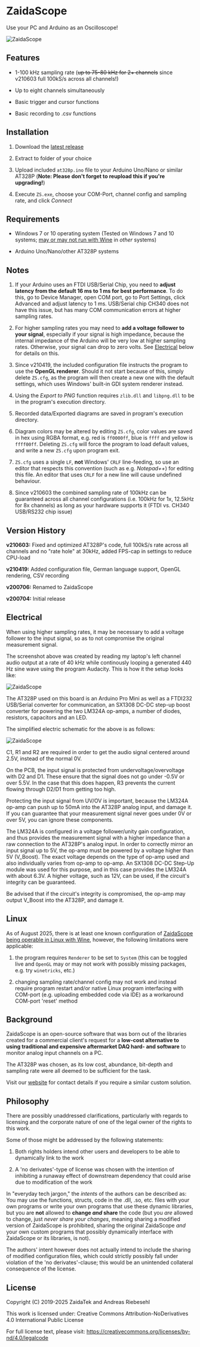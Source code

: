 # ZaidaScope



Use your PC and Arduino as an Oscilloscope!



![ZaidaScope](https://github.com/ZaidaTek/ZaidaScope/blob/master/doc/scope/cover.png "")



## Features

+ 1-100 kHz sampling rate (~~up to 75-80 kHz for 2+ channels~~ since v210603 full 100kS/s across all channels!)

+ Up to eight channels simultaneously

+ Basic trigger and cursor functions

+ Basic recording to .csv functions



## Installation

1) Download the [latest release](https://github.com/ZaidaTek/ZaiDAQ/releases/tag/zaidascope-latest)

2) Extract to folder of your choice

3) Upload included `at328p.ino` file to your Arduino Uno/Nano or similar AT328P (**Note: Please don't forget to reupload this if you're upgrading!**)

4) Execute `ZS.exe`, choose your COM-Port, channel config and sampling rate, and click *Connect*



## Requirements

+ Windows 7 or 10 operating system (Tested on Windows 7 and 10 systems; [may or may not run with Wine](#Linux) in *other* systems)

+ Arduino Uno/Nano/other AT328P systems



## Notes

1) If your Arduino uses an FTDI USB/Serial Chip, you need to **adjust latency from the default 16 ms to 1 ms for best performance**. To do this, go to Device Manager, open COM port, go to Port Settings, click Advanced and adjust latency to 1 ms. USB/Serial chip CH340 does not have this issue, but has many COM communication errors at higher sampling rates.

2) For higher sampling rates you may need to **add a voltage follower to your signal**, especially if your signal is high impedance, because the internal impedance of the Arduino will be very low at higher sampling rates. Otherwise, your signal can drop to zero volts. See [Electrical](#electrical) below for details on this.

3) Since v210419, the included configuration file instructs the program to use the **OpenGL renderer**. Should it not start because of this, simply delete `ZS.cfg`, as the program will then create a new one with the default settings, which uses Windows' built-in GDI system renderer instead.

4) Using the *Export to PNG* function requires `zlib.dll` and `libpng.dll` to be in the program's execution directory.

5) Recorded data/Exported diagrams are saved in program's execution directory.

6) Diagram colors may be altered by editing `ZS.cfg`, color values are saved in hex using RGBA format, e.g. red is `ff0000ff`, blue is `ffff` and yellow is `ffff00ff`. Deleting `ZS.cfg` will force the program to load default values, and write a new `ZS.cfg` upon program exit.

7) `ZS.cfg` uses a single `LF`, **not** Windows' `CRLF` line-feeding, so use an editor that respects this convention (such as e.g. *Notepad++*) for editing this file. An editor that uses `CRLF` for a new line will cause undefined behaviour.

8) Since v210603 the combined sampling rate of 100kHz can be guaranteed across all channel configurations (i.e. 100kHz for 1x, 12.5kHz for 8x channels) as long as your hardware supports it (FTDI vs. CH340 USB/RS232 chip issue)



## Version History

**v210603:** Fixed and optimized AT328P's code, full 100kS/s rate across all channels and no "rate hole" at 30kHz, added FPS-cap in settings to reduce CPU-load

**v210419:** Added configuration file, German language support, OpenGL rendering, CSV recording

**v200706:** Renamed to ZaidaScope

**v200704:** Initial release



## Electrical

When using higher sampling rates, it may be necessary to add a voltage follower to the input signal, so as to not compromise the original measurement signal.

The screenshot above was created by reading my laptop's left channel audio output at a rate of 40 kHz while continously looping a generated 440 Hz sine wave using the program Audacity. This is how it the setup looks like:

![ZaidaScope](https://github.com/ZaidaTek/ZaidaScope/blob/master/doc/scope/setup-photo.jpg "")

The AT328P used on this board is an Arduino Pro Mini as well as a FTDI232 USB/Serial converter for communication, an SX1308 DC-DC step-up boost converter for powering the two LM324A op-amps, a number of diodes, resistors, capacitors and an LED.

The simplified electric schematic for the above is as follows:

![ZaidaScope](https://github.com/ZaidaTek/ZaidaScope/blob/master/doc/scope/setup-schematic.png "")

C1, R1 and R2 are required in order to get the audio signal centered around 2.5V, instead of the normal 0V.

On the PCB, the input signal is protected from undervoltage/overvoltage with D2 and D1. These ensure that the signal does not go under -0.5V or over 5.5V. In the case that this does happen, R3 prevents the current flowing through D2/D1 from getting too high.

Protecting the input signal from UV/OV is important, because the LM324A op-amp can push up to 50mA into the AT328P analog input, and damage it. If you can guarantee that your measurement signal never goes under 0V or over 5V, you can ignore these components.

The LM324A is configured in a voltage follower/unity gain configuration, and thus provides the measurement signal with a higher impedance than a raw connection to the AT328P's analog input. In order to correctly mirror an input signal up to 5V, the op-amp must be powered by a voltage higher than 5V (V_Boost). The exact voltage depends on the type of op-amp used and also individually varies from op-amp to op-amp. An SX1308 DC-DC Step-Up module was used for this purpose, and in this case provides the LM324A with about 6.3V. A higher voltage, such as 12V, can be used, if the circuit's integrity can be guaranteed.

Be advised that if the circuit's integrity is compromised, the op-amp may output V_Boost into the AT328P, and damage it.



## Linux

As of August 2025, there is at least one known configuration of [ZaidaScope being operable in Linux with Wine](https://github.com/ZaidaTek/ZaidaScope/blob/master/doc/scope/setup-linux.png), however, the following limitations were applicable:

1) the program requires `Renderer` to be set to `System` (this can be toggled live and `OpenGL` may or may not work with possibly missing packages, e.g. try `winetricks`, etc.)

2) changing sampling rate/channel config may not work and instead require program restart and/or native Linux program interfacing with COM-port (e.g. uploading embedded code via IDE) as a workaround COM-port 'reset' method



## Background

ZaidaScope is an open-source software that was born out of the libraries created for a commercial client's request for a **low-cost alternative to using traditional and expensive aftermarket DAQ hard- and software** to monitor analog input channels on a PC.

The AT328P was chosen, as its low cost, abundance, bit-depth and sampling rate were all deemed to be sufficient for the task.

Visit our [website](https://zaidatek.net/) for contact details if you require a similar custom solution.



## Philosophy

There are possibly unaddressed clarifications, particularly with regards to licensing and the corporate nature of one of the legal owner of the rights to this work.

Some of those might be addressed by the following statements:

1) Both rights holders intend other users and developers to be able to dynamically link to the work

2) A 'no derivates'-type of license was chosen with the intention of inhibiting a runaway effect of downstream dependency that could arise due to modification of the work

In "everyday tech jargon," the *intents* of the authors can be described as: You may use the functions, structs, code in the .dll, .so, etc. files with your own programs or write your own programs that use these dynamic libraries, but you are **not** allowed to **change *and* share**  the code (but you *are* allowed to change, just *never share your changes*, meaning sharing a modified version of ZaidaScope is prohibited, sharing the original ZaidaScope *and* your own custom programs that possibly dynamically interface with ZaidaScope or its libraries, is not).

The authors' intent however does not actually intend to include the sharing of modified configuration files, which could strictly possibly fall under violation of the 'no derivates'-clause; this would be an unintended collateral consequence of the license.


## License

Copyright (C) 2019-2025 ZaidaTek and Andreas Riebesehl

This work is licensed under: Creative Commons Attribution-NoDerivatives 4.0 International Public License

For full license text, please visit: https://creativecommons.org/licenses/by-nd/4.0/legalcode

